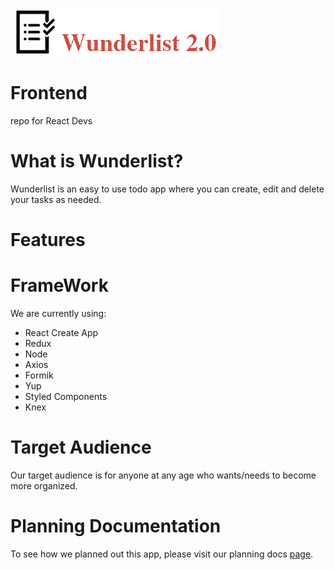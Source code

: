 ![Image of Wunderlist](client/src/images/logo.png)
# Frontend
repo for React Devs 

# What is Wunderlist?
Wunderlist is an easy to use todo app where you can create, edit and delete your tasks as needed.

# Features

# FrameWork
We are currently using:
* React Create App
* Redux
* Node
* Axios
* Formik
* Yup
* Styled Components
* Knex

# Target Audience
Our target audience is for anyone at any age who wants/needs to become more organized.

# Planning Documentation
To see how we planned out this app, please visit our planning docs [page](https://docs.google.com/document/d/1U6Oosl6X26EBSKHZNxwZDw0FReQmspPZ8vbFYZYtxMo/edit?usp=sharing).
